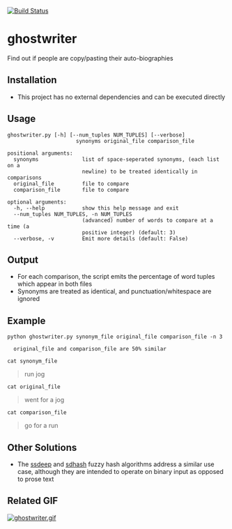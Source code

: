 [![Build Status](https://travis-ci.org/bschmoker/ghostwriter.svg?branch=master)](https://travis-ci.org/bschmoker/ghostwriter)

# ghostwriter
Find out if people are copy/pasting their auto-biographies

## Installation
- This project has no external dependencies and can be executed directly

## Usage
```
ghostwriter.py [-h] [--num_tuples NUM_TUPLES] [--verbose]
                      synonyms original_file comparison_file

positional arguments:
  synonyms              list of space-seperated synonyms, (each list on a
                        newline) to be treated identically in comparisons
  original_file         file to compare
  comparison_file       file to compare

optional arguments:
  -h, --help            show this help message and exit
  --num_tuples NUM_TUPLES, -n NUM_TUPLES
                        (advanced) number of words to compare at a time (a
                        positive integer) (default: 3)
  --verbose, -v         Emit more details (default: False)
```

## Output
- For each comparison, the script emits the percentage of word tuples which appear in both files
- Synonyms are treated as identical, and punctuation/whitespace are ignored

## Example

`python ghostwriter.py synonym_file original_file comparison_file -n 3`

```
  original_file and comparison_file are 50% similar
```

`cat synonym_file`
> run jog

`cat original_file`
> went for a jog

`cat comparison_file`
> go for a run 


## Other Solutions
- The [ssdeep](http://ssdeep.sourceforge.net/usage.html) and [sdhash](http://roussev.net/sdhash/tutorial/03-quick.html) fuzzy hash algorithms address a similar use case, although they are intended to operate on binary input as opposed to prose text

## Related GIF
[![ghostwriter.gif](https://67.media.tumblr.com/347d3a152112d06d95120c4c2360f498/tumblr_n2ch03z8va1ro8ysbo1_r1_500.gif)](https://67.media.tumblr.com/347d3a152112d06d95120c4c2360f498/tumblr_n2ch03z8va1ro8ysbo1_r1_500.gif)
